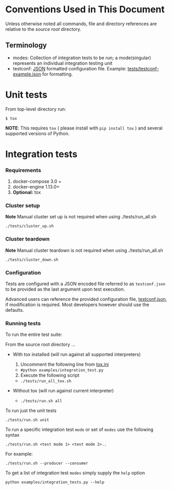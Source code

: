 # Conventions Used in This Document
Unless otherwise noted all commands, file and directory references are relative to the *source root* directory.

## Terminology
 - modes: Collection of integration tests to be run; a mode(singular) represents an individual integration testing unit
 - testconf: [JSON](https://tools.ietf.org/html/rfc8259) formatted configuration file.
        Example: [tests/testconf-example.json](./tests/testconf-example.json) for formatting.

Unit tests
==========
From top-level directory run:

    $ tox

**NOTE**: This requires `tox` ( please install with `pip install tox` ) and several supported versions of Python.

Integration tests
=================

### Requirements
 1. docker-compose 3.0 +
 2. docker-engine 1.13.0+
 3. **Optional:** tox

### Cluster setup
**Note** Manual cluster set up is not required when using ./tests/run_all.sh

    ./tests/cluster_up.sh

### Cluster teardown
**Note** Manual cluster teardown is not required when using ./tests/run_all.sh

    ./tests/cluster_down.sh

### Configuration
Tests are configured with a JSON encoded file referred to as `testconf.json` to be provided as the last argument upon test execution.

Advanced users can reference the provided configuration file, [testconf.json](integration/testconf.json), if modification is required.
Most developers however should use the defaults.

### Running tests
To run the entire test suite: 

From the source root directory ...

- With tox installed (will run against all supported interpreters)
  1. Uncomment the following line from [tox.ini](../tox.ini)
    - ```#python examples/integration_test.py```
  2. Execute the following script
    - ```./tests/run_all_tox.sh```

- Without tox (will run against current interpreter)
  - ```./tests/run.sh all```


To run just the unit tests

    ./tests/run.sh unit

To run a specific integration test `mode` or set of `modes` use the following syntax

    ./tests/run.sh <test mode 1> <test mode 2>..

For example:

    ./tests/run.sh --producer --consumer

To get a list of integration test `modes` simply supply the `help` option

    python examples/integration_tests.py --help
